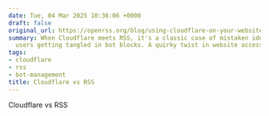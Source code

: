 ```yaml
---
date: Tue, 04 Mar 2025 10:36:06 +0000
draft: false
original_url: https://openrss.org/blog/using-cloudflare-on-your-website-could-be-blocking-rss-users
summary: When Cloudflare meets RSS, it's a classic case of mistaken identity—legitimate
  users getting tangled in bot blocks. A quirky twist in website access!
tags:
- cloudflare
- rss
- bot-management
title: Cloudflare vs RSS
---
```


Cloudflare vs RSS